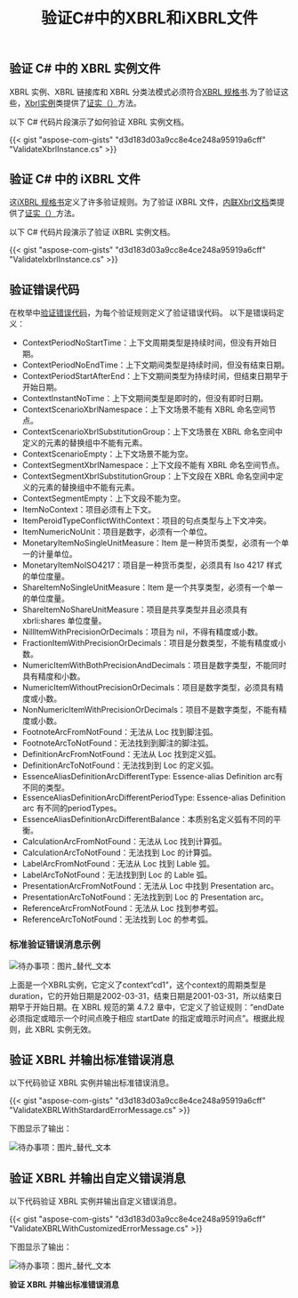 ﻿---
title: 验证C#中的XBRL和iXBRL文件
linktitle: 验证 XBRL 和 iXBRL 文件
keywords: xbrl taxonomy,xbrl,ixbrl,xbrl linkbases,xbrl Instances
description: C# Finance 库 API 可以验证 XBRL 和 iXBRL 文件。请参阅本文中给出的示例代码以获取更多信息。
type: docs
weight: 30
url: /zh/net/validate-xbrl-and-ixbrl-files/
---
## **验证 C# 中的 XBRL 实例文件**
XBRL 实例、XBRL 链接库和 XBRL 分类法模式必须符合[XBRL 规格书](http://www.xbrl.org/Specification/XBRL-2.1/REC-2003-12-31/XBRL-2.1-REC-2003-12-31+corrected-errata-2013-02-20.html).为了验证这些，[Xbrl实例](https://reference.aspose.com/finance/net/aspose.finance.xbrl/xbrlinstance)类提供了[证实（）](https://reference.aspose.com/finance/net/aspose.finance.xbrl/xbrlinstance/methods/validate)方法。

以下 C# 代码片段演示了如何验证 XBRL 实例文档。

{{< gist "aspose-com-gists" "d3d183d03a9cc8e4ce248a95919a6cff" "ValidateXbrlInstance.cs" >}}
## **验证 C# 中的 iXBRL 文件**
这[iXBRL 规格书](http://www.xbrl.org/specification/inlinexbrl-part1/rec-2013-11-18/inlinexbrl-part1-rec-2013-11-18.html)定义了许多验证规则。为了验证 iXBRL 文件，[内联Xbrl文档](https://reference.aspose.com/finance/net/aspose.finance.xbrl.inline/inlinexbrldocument)类提供了[证实（）](https://reference.aspose.com/finance/net/aspose.finance.xbrl.inline/inlinexbrldocument/methods/validate)方法。

以下 C# 代码片段演示了验证 iXBRL 实例文档。

{{< gist "aspose-com-gists" "d3d183d03a9cc8e4ce248a95919a6cff" "ValidateIxbrlInstance.cs" >}}
## **验证错误代码**
在枚举中[验证错误代码](https://reference.aspose.com/finance/net/aspose.finance.xbrl.validator/validationerrorcode)，为每个验证规则定义了验证错误代码。
以下是错误码定义：

- ContextPeriodNoStartTime：上下文周期类型是持续时间，但没有开始日期。
- ContextPeriodNoEndTime：上下文期间类型是持续时间，但没有结束日期。
- ContextPeriodStartAfterEnd：上下文期间类型为持续时间，但结束日期早于开始日期。
- ContextInstantNoTime：上下文期间类型是即时的，但没有即时日期。
- ContextScenarioXbrlNamespace：上下文场景不能有 XBRL 命名空间节点。
- ContextScenarioXbrlSubstitutionGroup：上下文场景在 XBRL 命名空间中定义的元素的替换组中不能有元素。
- ContextScenarioEmpty：上下文场景不能为空。
- ContextSegmentXbrlNamespace：上下文段不能有 XBRL 命名空间节点。
- ContextSegmentXbrlSubstitutionGroup：上下文段在 XBRL 命名空间中定义的元素的替换组中不能有元素。
- ContextSegmentEmpty：上下文段不能为空。
- ItemNoContext：项目必须有上下文。
- ItemPeroidTypeConflictWithContext：项目的句点类型与上下文冲突。
- ItemNumericNoUnit：项目是数字，必须有一个单位。
- MonetaryItemNoSingleUnitMeasure：Item 是一种货币类型，必须有一个单一的计量单位。
- MonetaryItemNoISO4217：项目是一种货币类型，必须具有 Iso 4217 样式的单位度量。
- ShareItemNoSingleUnitMeasure：Item 是一个共享类型，必须有一个单一的单位度量。
- ShareItemNoShareUnitMeasure：项目是共享类型并且必须具有 xbrli:shares 单位度量。
- NillItemWithPrecisionOrDecimals：项目为 nil，不得有精度或小数。
- FractionItemWithPrecisionOrDecimals：项目是分数类型，不能有精度或小数。
- NumericItemWithBothPrecisionAndDecimals：项目是数字类型，不能同时具有精度和小数。
- NumericItemWithoutPrecisionOrDecimals：项目是数字类型，必须具有精度或小数。
- NonNumericItemWithPrecisionOrDecimals：项目不是数字类型，不能有精度或小数。
- FootnoteArcFromNotFound：无法从 Loc 找到脚注弧。
- FootnoteArcToNotFound：无法找到到脚注的脚注弧。
- DefinitionArcFromNotFound：无法从 Loc 找到定义弧。
- DefinitionArcToNotFound：无法找到到 Loc 的定义弧。
- EssenceAliasDefinitionArcDifferentType: Essence-alias Definition arc有不同的类型。
- EssenceAliasDefinitionArcDifferentPeriodType: Essence-alias Definition arc 有不同的periodTypes。
- EssenceAliasDefinitionArcDifferentBalance：本质别名定义弧有不同的平衡。
- CalculationArcFromNotFound：无法从 Loc 找到计算弧。
- CalculationArcToNotFound：无法找到 Loc 的计算弧。
- LabelArcFromNotFound：无法从 Loc 找到 Lable 弧。
- LabelArcToNotFound：无法找到到 Loc 的 Lable 弧。
- PresentationArcFromNotFound：无法从 Loc 中找到 Presentation arc。
- PresentationArcToNotFound：无法找到到 Loc 的 Presentation arc。
- ReferenceArcFromNotFound：无法从 Loc 找到参考弧。
- ReferenceArcToNotFound：无法找到 Loc 的参考弧。
### **标准验证错误消息示例**
![待办事项：图片_替代_文本](validate-xbrl-and-ixbrl-files_1.png)

上面是一个XBRL实例，它定义了context“cd1”，这个context的周期类型是duration，它的开始日期是2002-03-31，结束日期是2001-03-31，所以结束日期早于开始日期。在 XBRL 规范的第 4.7.2 章中，它定义了验证规则：“endDate 必须指定或暗示一个时间点晚于相应 startDate 的指定或暗示时间点”。根据此规则，此 XBRL 实例无效。
## **验证 XBRL 并输出标准错误消息**
以下代码验证 XBRL 实例并输出标准错误消息。

{{< gist "aspose-com-gists" "d3d183d03a9cc8e4ce248a95919a6cff" "ValidateXBRLWithStardardErrorMessage.cs" >}}

下图显示了输出：

![待办事项：图片_替代_文本](validate-xbrl-and-ixbrl-files_2.png)
## **验证 XBRL 并输出自定义错误消息**
以下代码验证 XBRL 实例并输出自定义错误消息。

{{< gist "aspose-com-gists" "d3d183d03a9cc8e4ce248a95919a6cff" "ValidateXBRLWithCustomizedErrorMessage.cs" >}}

下图显示了输出：

![待办事项：图片_替代_文本](validate-xbrl-and-ixbrl-files_3.png)

**验证 XBRL 并输出标准错误消息**


